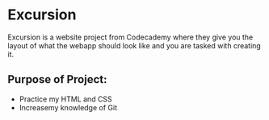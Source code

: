 # Excursion
Excursion is a website project from Codecademy where they give you the layout of what the webapp should look like and you are tasked with creating it. 

## Purpose of Project:
- Practice my HTML and CSS
- Increasemy knowledge of Git